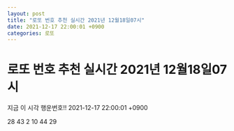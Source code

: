 ```yaml
---
layout: post
title: "로또 번호 추천 실시간 2021년 12월18일07시"
date: 2021-12-17 22:00:01 +0900
categories: 로또
---
```


# 로또 번호 추천 실시간 2021년 12월18일07시

지금 이 시각 행운번호!! 2021-12-17 22:00:01 +0900

 28  43  2  10  44  29 

